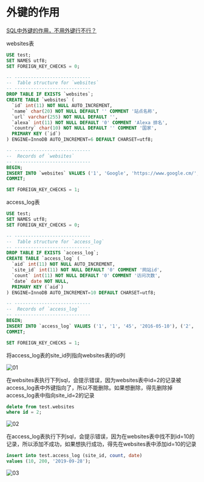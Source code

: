 # 外键的作用

[SQL中外键的作用，不用外键行不行？](https://blog.csdn.net/weixin_42103026/article/details/89703427)

websites表

```sql
USE test;
SET NAMES utf8;
SET FOREIGN_KEY_CHECKS = 0;

-- ----------------------------
--  Table structure for `websites`
-- ----------------------------
DROP TABLE IF EXISTS `websites`;
CREATE TABLE `websites` (
  `id` int(11) NOT NULL AUTO_INCREMENT,
  `name` char(20) NOT NULL DEFAULT '' COMMENT '站点名称',
  `url` varchar(255) NOT NULL DEFAULT '',
  `alexa` int(11) NOT NULL DEFAULT '0' COMMENT 'Alexa 排名',
  `country` char(10) NOT NULL DEFAULT '' COMMENT '国家',
  PRIMARY KEY (`id`)
) ENGINE=InnoDB AUTO_INCREMENT=6 DEFAULT CHARSET=utf8;

-- ----------------------------
--  Records of `websites`
-- ----------------------------
BEGIN;
INSERT INTO `websites` VALUES ('1', 'Google', 'https://www.google.cm/', '1', 'USA'), ('2', '淘宝', 'https://www.taobao.com/', '13', 'CN'), ('3', '菜鸟教程', 'http://www.runoob.com/', '4689', 'CN'), ('4', '微博', 'http://weibo.com/', '20', 'CN'), ('5', 'Facebook', 'https://www.facebook.com/', '3', 'USA');
COMMIT;

SET FOREIGN_KEY_CHECKS = 1;
```

access_log表

```sql
USE test;
SET NAMES utf8;
SET FOREIGN_KEY_CHECKS = 0;

-- ----------------------------
--  Table structure for `access_log`
-- ----------------------------
DROP TABLE IF EXISTS `access_log`;
CREATE TABLE `access_log` (
  `aid` int(11) NOT NULL AUTO_INCREMENT,
  `site_id` int(11) NOT NULL DEFAULT '0' COMMENT '网站id',
  `count` int(11) NOT NULL DEFAULT '0' COMMENT '访问次数',
  `date` date NOT NULL,
  PRIMARY KEY (`aid`)
) ENGINE=InnoDB AUTO_INCREMENT=10 DEFAULT CHARSET=utf8;

-- ----------------------------
--  Records of `access_log`
-- ----------------------------
BEGIN;
INSERT INTO `access_log` VALUES ('1', '1', '45', '2016-05-10'), ('2', '3', '100', '2016-05-13'), ('3', '1', '230', '2016-05-14'), ('4', '2', '10', '2016-05-14'), ('5', '5', '205', '2016-05-14'), ('6', '4', '13', '2016-05-15'), ('7', '3', '220', '2016-05-15'), ('8', '5', '545', '2016-05-16'), ('9', '3', '201', '2016-05-17');
COMMIT;

SET FOREIGN_KEY_CHECKS = 1;
```

将access_log表的site_id列指向websites表的id列

![01](./images/01.png)

在websites表执行下列sql，会提示错误，因为websites表中id=2的记录被access_log表中外键指向了，所以不能删除。如果想删除，得先删除掉access_log表中指向site_id=2的记录

```sql
delete from test.websites
where id = 2;
```

![02](./images/02.png)

在access_log表执行下列sql，会提示错误，因为在websites表中找不到id=10的记录，所以添加不成功，如果想执行成功，得先在websites表中添加id=10的记录

```sql
insert into test.access_log (site_id, count, date)
values (10, 200, '2019-09-28');
```

![03](./images/03.png)

